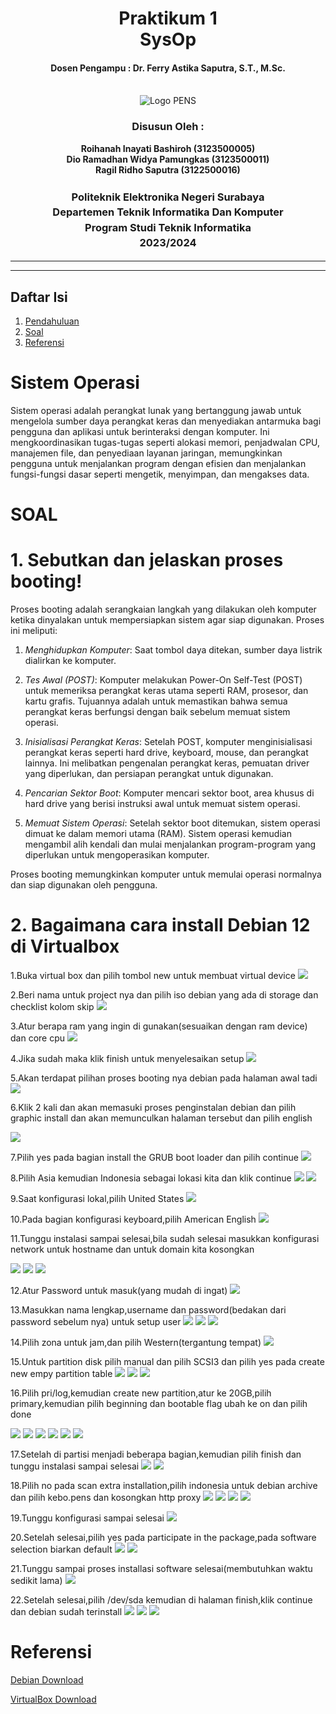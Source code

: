 <div align="center">
  <h1 style="text-align: center;font-weight: bold">Praktikum 1<br>SysOp</h1>
  <h4 style="text-align: center;">Dosen Pengampu : Dr. Ferry Astika Saputra, S.T., M.Sc.</h4>
</div>
<br />
<div align="center">
  <img src="pictures/Logo_PENS.png" alt="Logo PENS">
  <h3 style="text-align: center;">Disusun Oleh : </h3>
  <p style="text-align: center;">
    <strong>Roihanah Inayati Bashiroh (3123500005)</strong><br>
    <strong>Dio Ramadhan Widya Pamungkas (3123500011)</strong><br>
    <strong>Ragil Ridho Saputra (3122500016)</strong>
  </p>

  <h3 style="text-align: center;line-height: 1.5">Politeknik Elektronika Negeri Surabaya<br>Departemen Teknik
    Informatika Dan Komputer<br>Program Studi Teknik Informatika<br>2023/2024</h3>
  <hr>
  <hr>
</div>

## Daftar Isi
1. [Pendahuluan](#sistem-operasi)
2. [Soal](#soal)
3. [Referensi](#referensi)


# Sistem Operasi
Sistem operasi adalah perangkat lunak yang bertanggung jawab untuk mengelola sumber daya perangkat keras dan menyediakan
antarmuka bagi pengguna dan aplikasi untuk berinteraksi dengan komputer. Ini mengkoordinasikan tugas-tugas seperti
alokasi memori, penjadwalan CPU, manajemen file, dan penyediaan layanan jaringan, memungkinkan pengguna untuk
menjalankan program dengan efisien dan menjalankan fungsi-fungsi dasar seperti mengetik, menyimpan, dan mengakses data.

# SOAL
# 1. Sebutkan dan jelaskan proses booting!
Proses booting adalah serangkaian langkah yang dilakukan oleh komputer ketika dinyalakan untuk mempersiapkan sistem agar
siap digunakan. Proses ini meliputi:

1. *Menghidupkan Komputer*: Saat tombol daya ditekan, sumber daya listrik dialirkan ke komputer.

2. *Tes Awal (POST)*: Komputer melakukan Power-On Self-Test (POST) untuk memeriksa perangkat keras utama seperti RAM,
prosesor, dan kartu grafis. Tujuannya adalah untuk memastikan bahwa semua perangkat keras berfungsi dengan baik sebelum
memuat sistem operasi.

3. *Inisialisasi Perangkat Keras*: Setelah POST, komputer menginisialisasi perangkat keras seperti hard drive, keyboard,
mouse, dan perangkat lainnya. Ini melibatkan pengenalan perangkat keras, pemuatan driver yang diperlukan, dan persiapan
perangkat untuk digunakan.

4. *Pencarian Sektor Boot*: Komputer mencari sektor boot, area khusus di hard drive yang berisi instruksi awal untuk
memuat sistem operasi.

5. *Memuat Sistem Operasi*: Setelah sektor boot ditemukan, sistem operasi dimuat ke dalam memori utama (RAM). Sistem
operasi kemudian mengambil alih kendali dan mulai menjalankan program-program yang diperlukan untuk mengoperasikan
komputer.

Proses booting memungkinkan komputer untuk memulai operasi normalnya dan siap digunakan oleh pengguna.

# 2. Bagaimana cara install Debian 12 di Virtualbox

1.Buka virtual box dan pilih tombol new untuk membuat virtual device
<img src="pictures/picture1.png">

2.Beri nama untuk project nya dan pilih iso debian yang ada di storage dan checklist kolom skip
<img src="pictures/picture2.png">

3.Atur berapa ram yang ingin di gunakan(sesuaikan dengan ram device) dan core cpu
<img src="pictures/picture3.png">

4.Jika sudah maka klik finish untuk menyelesaikan setup
<img src="pictures/picture 4.png">

5.Akan terdapat pilihan proses booting nya debian pada halaman awal tadi
<img src="pictures/picture 5.png">

6.Klik 2 kali dan akan memasuki proses penginstalan debian dan pilih graphic install dan akan memunculkan halaman tersebut dan pilih english

<img src="pictures/picture 6.png">

7.Pilih yes pada bagian install the GRUB boot loader dan pilih continue
<img src="pictures/picture 7.png">

8.Pilih Asia kemudian Indonesia sebagai lokasi kita dan klik continue
<img src="pictures/picture 8.png">
<img src="pictures/picture 9.png">

9.Saat konfigurasi lokal,pilih United States
<img src="pictures/picture 10.png">

10.Pada bagian konfigurasi keyboard,pilih American English
<img src="pictures/picture 11.png">

11.Tunggu instalasi sampai selesai,bila sudah selesai masukkan konfigurasi network untuk hostname dan untuk domain kita kosongkan

<img src="pictures/picture 12.png">
<img src="pictures/picture 13.png">
<img src="pictures/picture 14.png">

12.Atur Password untuk masuk(yang mudah di ingat)
<img src="pictures/picture 15.png">

13.Masukkan nama lengkap,username dan password(bedakan dari password sebelum nya) untuk setup user
<img src="pictures/picture 16.png">
<img src="pictures/picture 17.png">
<img src="pictures/picture 18.png">

14.Pilih zona untuk jam,dan pilih Western(tergantung tempat)
<img src="pictures/picture 19.png">

15.Untuk partition disk pilih manual dan pilih SCSI3 dan pilih yes pada create new empy partition table
<img src="pictures/picture 20.png">
<img src="pictures/picture 21.png">
<img src="pictures/picture 22.png">

16.Pilih pri/log,kemudian create new partition,atur ke 20GB,pilih primary,kemudian pilih beginning dan bootable flag ubah ke on dan pilih done

<img src="pictures/picture 23.png">
<img src="pictures/picture 24.png">
<img src="pictures/picture 25.png">
<img src="pictures/picture 26.png">
<img src="pictures/picture 27.png">
<img src="pictures/picture 28.png">

17.Setelah di partisi menjadi beberapa bagian,kemudian pilih finish dan tunggu instalasi sampai selesai
<img src="pictures/picture 29.png">
<img src="pictures/picture 30.png">

18.Pilih no pada scan extra installation,pilih indonesia untuk debian archive dan pilih kebo.pens dan kosongkan http
proxy
<img src="pictures/picture 31.png">
<img src="pictures/picture 32.png">
<img src="pictures/picture 33.png">
<img src="pictures/picture 34.png">

19.Tunggu konfigurasi sampai selesai
<img src="pictures/picture 35.png">

20.Setelah selesai,pilih yes pada participate in the package,pada software selection biarkan default
<img src="pictures/picture 36.png">
<img src="pictures/picture 37.png">

21.Tunggu sampai proses installasi software selesai(membutuhkan waktu sedikit lama)
<img src="pictures/picture 38.png">

22.Setelah selesai,pilih /dev/sda kemudian di halaman finish,klik continue dan debian sudah terinstall
<img src="pictures/picture 39.png">
<img src="pictures/picture 40.png">
<img src="pictures/picture 41.png">

# Referensi

  [Debian Download](https://www.debian.org/download)

  [VirtualBox Download](https://www.virtualbox.org/wiki/Downloads)

  

  
